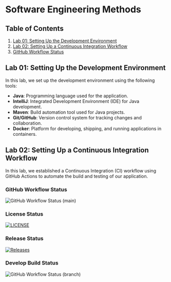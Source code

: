 # Software Engineering Methods

## Table of Contents
1. [Lab 01: Setting Up the Development Environment](#lab-01-setting-up-the-development-environment)
2. [Lab 02: Setting Up a Continuous Integration Workflow](#lab-02-setting-up-a-continuous-integration-workflow)
3. [GitHub Workflow Status](#github-workflow-status)

## Lab 01: Setting Up the Development Environment
In this lab, we set up the development environment using the following tools:
- **Java**: Programming language used for the application.
- **IntelliJ**: Integrated Development Environment (IDE) for Java development.
- **Maven**: Build automation tool used for Java projects.
- **Git/GitHub**: Version control system for tracking changes and collaboration.
- **Docker**: Platform for developing, shipping, and running applications in containers.

## Lab 02: Setting Up a Continuous Integration Workflow
In this lab, we established a Continuous Integration (CI) workflow using GitHub Actions to automate the build and testing of our application.

### GitHub Workflow Status
![GitHub Workflow Status (main)](https://img.shields.io/github/actions/workflow/status/Alanna-Mc/software-engineering-methods/main.yml?branch=main)

### License Status
[![LICENSE](https://img.shields.io/github/license/Alanna-Mc/software-engineering-methods.svg?style=flat-square)](https://github.com/Alanna-Mc/software-engineering-methods/blob/main/LICENSE)

### Release Status
[![Releases](https://img.shields.io/github/release/Alanna-Mc/software-engineering-methods/all.svg?style=flat-square)](https://github.com/Alanna-Mc/software-engineering-methods/releases)

### Develop Build Status
![GitHub Workflow Status (branch)](https://img.shields.io/github/actions/workflow/status/Alanna-Mc/software-engineering-methods/main.yml?branch=develop)